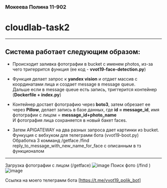 ### Мокеева Полина 11-902
# cloudlab-task2
---
## Система работает следующим образом:

+ Происходит заливка фотографии в bucket с именем  photos,
из-за чего тригеррится функция (ее код - **vvot19-face-detection.py**)

+ Функция делает запрос к **yandex vision** и отдает массив с координатами лица и создает message в message queue.  
Дальше если в message queue есть запись, триггерится контейнер (**Dockerfile + index.py**)

+ Контейнер достает фотографию через **boto3**, затем обрезает ее через **Pillow**,
делает запись в базе данных, где **id = message_id**, имя фотографии с лицом = **message_id+photo_name**  
И фотография лица сохраняется в новый бакет faces.

+ Затем APIGATEWAY на два разных запроса дает картинки из bucket. Функуция с вебхуком для телеграмм бота (vvot19-boot.py)  
Обработка 3 комманд /getface   /find <name>   reply_to_message_with_new_name_for_face с описанным в тз функционалом
  
---
Загрузка фотографии c лицом (/getface)
![image](https://user-images.githubusercontent.com/55764228/208752786-f4bcd2d4-3010-4701-89d1-a9f873c371b3.png)
Поиск фото (/find <name>) 
![image](https://user-images.githubusercontent.com/55764228/208752913-f4bbe40c-21e9-4268-9f3d-e7690622d4a0.png)

Ссылка на моего телеграмм бота [https://t.me/vvot19_polik_bot]

